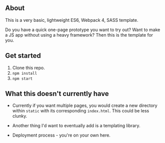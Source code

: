 ## About

This is a very basic, lightweight ES6, Webpack 4, SASS template.

Do you have a quick one-page prototype you want to try out? Want to make a JS app without using a heavy framework? Then this is the template for you.

## Get started

1. Clone this repo.
2. `npm install`
3. `npm start`

## What this doesn't currently have

- Currently if you want multiple pages, you would create a new directory within `static` with its corresponding `index.html`. This could be less clunky.

- Another thing I'd want to eventually add is a templating library.

- Deployment process - you're on your own here.